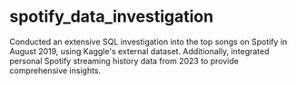 # spotify_data_investigation
Conducted an extensive SQL investigation into the top songs on Spotify in August 2019, using Kaggle's external dataset. Additionally, integrated personal Spotify streaming history data from 2023 to provide comprehensive insights.
